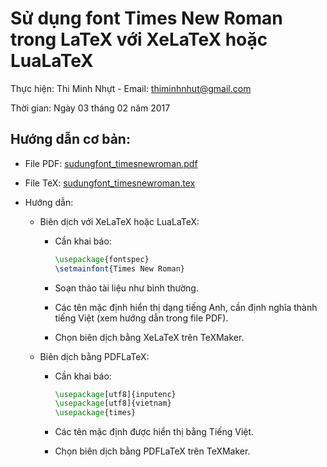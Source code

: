 # Sử dụng font Times New Roman trong LaTeX với XeLaTeX hoặc LuaLaTeX

Thực hiện: Thi Minh Nhựt - Email: thiminhnhut@gmail.com

Thời gian: Ngày 03 tháng 02 năm 2017

## Hướng dẫn cơ bản:

- File PDF: [sudungfont_timesnewroman.pdf](https://github.com/thiminhnhut/latex/tree/master/tips/xelatex/timenewroman/sudungfont_timesnewroman.pdf)

- File TeX: [sudungfont_timesnewroman.tex](https://github.com/thiminhnhut/latex/tree/master/tips/xelatex/timenewroman/sudungfont_timesnewroman.tex)

- Hướng dẫn:

  - Biên dịch với XeLaTeX hoặc LuaLaTeX:

    - Cần khai báo:

      ```latex
      \usepackage{fontspec}
      \setmainfont{Times New Roman}
      ```

    - Soạn thảo tài liệu như bình thường.

    - Các tên mặc định hiển thị dạng tiếng Anh, cần định nghĩa thành tiếng Việt (xem hướng dẫn trong file PDF).

    - Chọn biên dịch bằng XeLaTeX trên TeXMaker.

  - Biên dịch bằng PDFLaTeX:

    - Cần khai báo:

      ```latex
      \usepackage[utf8]{inputenc}
      \usepackage[utf8]{vietnam}
      \usepackage{times}
      ```

    - Các tên mặc định được hiển thị bằng Tiếng Việt.

    - Chọn biên dịch bằng PDFLaTeX trên TeXMaker.
